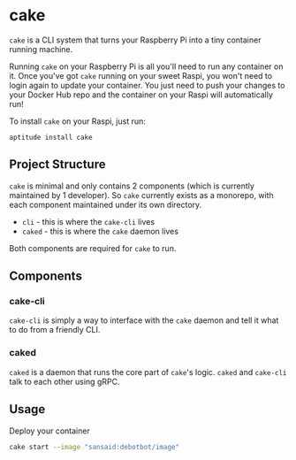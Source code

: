 # cake

`cake` is a CLI system that turns your Raspberry Pi into a tiny container running machine.

Running `cake` on your Raspberry Pi is all you'll need to run any container on it. Once you've got `cake` running on your sweet Raspi, you won't need to login again to update your container. You just need to push your changes to your Docker Hub repo and the container on your Raspi will automatically run!

To install `cake` on your Raspi, just run:

```
aptitude install cake
```

## Project Structure

`cake` is minimal and only contains 2 components (which is currently maintained by 1 developer). So `cake` currently exists as a monorepo, with each component maintained under its own directory.

* `cli` - this is where the `cake-cli` lives
* `caked` - this is where the `cake` daemon lives

Both components are required for `cake` to run.

## Components

### cake-cli

`cake-cli` is simply a way to interface with the `cake` daemon and tell it what to do from a friendly CLI.

### caked

`caked` is a daemon that runs the core part of `cake`'s logic. `caked` and `cake-cli` talk to each other using gRPC.

## Usage

Deploy your container

```sh
cake start --image "sansaid:debotbot/image"
```
